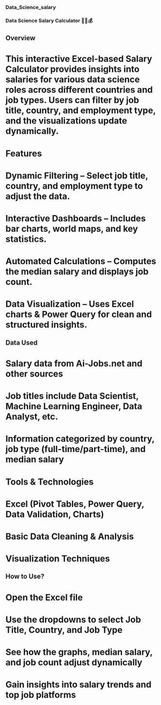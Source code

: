 ### Data_Science_salary

### Data Science Salary Calculator 🧑‍💻💰

## Overview

# This interactive Excel-based Salary Calculator provides insights into salaries for various data science roles across different countries and job types. Users can filter by job title, country, and employment type, and the visualizations update dynamically.

# Features
# Dynamic Filtering – Select job title, country, and employment type to adjust the data.
# Interactive Dashboards – Includes bar charts, world maps, and key statistics.
# Automated Calculations – Computes the median salary and displays job count.
# Data Visualization – Uses Excel charts & Power Query for clean and structured insights.

## Data Used
# Salary data from Ai-Jobs.net and other sources

# Job titles include Data Scientist, Machine Learning Engineer, Data Analyst, etc.

# Information categorized by country, job type (full-time/part-time), and median salary

# Tools & Technologies
# Excel (Pivot Tables, Power Query, Data Validation, Charts)

# Basic Data Cleaning & Analysis

# Visualization Techniques

## How to Use?
# Open the Excel file
# Use the dropdowns to select Job Title, Country, and Job Type
# See how the graphs, median salary, and job count adjust dynamically
# Gain insights into salary trends and top job platforms
